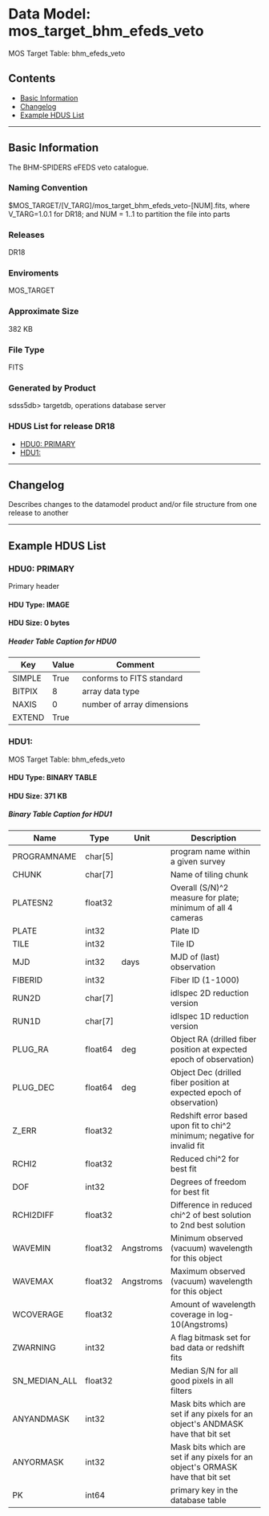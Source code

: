 # Data Model: mos_target_bhm_efeds_veto


MOS Target Table: bhm_efeds_veto


## Contents
- [Basic Information](#basic-information)
- [Changelog](#changelog)
- [Example HDUS List](#example-hdus-list)

---

## Basic Information
The BHM-SPIDERS eFEDS veto catalogue.

### Naming Convention
$MOS_TARGET/[V_TARG]/mos_target_bhm_efeds_veto-[NUM].fits, where V_TARG=1.0.1 for DR18; and NUM = 1..1 to partition the file into parts

### Releases
DR18

### Enviroments
MOS_TARGET

### Approximate Size
382 KB

### File Type
FITS

### Generated by Product
sdss5db> targetdb, operations database server

### HDUS List for release DR18
  - [HDU0: PRIMARY](#hdu0-primary)
  - [HDU1: ](#hdu1-)

---

## Changelog
Describes changes to the datamodel product and/or file structure from one release to another

---
## Example HDUS List

### HDU0: PRIMARY
Primary header

#### HDU Type: IMAGE
#### HDU Size:  0 bytes

##### Header Table Caption for HDU0
Key | Value | Comment | |
| --- | --- | --- | --- |
| SIMPLE | True | conforms to FITS standard |
| BITPIX | 8 | array data type |
| NAXIS | 0 | number of array dimensions |
| EXTEND | True |  |



### HDU1: 
MOS Target Table: bhm_efeds_veto

#### HDU Type: BINARY TABLE
#### HDU Size:  371 KB

##### Binary Table Caption for HDU1
Name | Type | Unit | Description |
| --- | --- | --- | --- |
 | PROGRAMNAME | char[5] |  | program name within a given survey |
 | CHUNK | char[7] |  | Name of tiling chunk |
 | PLATESN2 | float32 |  | Overall (S/N)^2 measure for plate; minimum of all 4 cameras |
 | PLATE | int32 |  | Plate ID |
 | TILE | int32 |  | Tile ID |
 | MJD | int32 | days | MJD of (last) observation |
 | FIBERID | int32 |  | Fiber ID (1-1000) |
 | RUN2D | char[7] |  | idlspec 2D reduction version |
 | RUN1D | char[7] |  | idlspec 1D reduction version |
 | PLUG_RA | float64 | deg | Object RA (drilled fiber position at expected epoch of observation) |
 | PLUG_DEC | float64 | deg | Object Dec (drilled fiber position at expected epoch of observation) |
 | Z_ERR | float32 |  | Redshift error based upon fit to chi^2 minimum; negative for invalid fit |
 | RCHI2 | float32 |  | Reduced chi^2 for best fit |
 | DOF | int32 |  | Degrees of freedom for best fit |
 | RCHI2DIFF | float32 |  | Difference in reduced chi^2 of best solution to 2nd best solution |
 | WAVEMIN | float32 | Angstroms | Minimum observed (vacuum) wavelength for this object |
 | WAVEMAX | float32 | Angstroms | Maximum observed (vacuum) wavelength for this object |
 | WCOVERAGE | float32 |  | Amount of wavelength coverage in log-10(Angstroms) |
 | ZWARNING | int32 |  | A flag bitmask set for bad data or redshift fits |
 | SN_MEDIAN_ALL | float32 |  | Median S/N for all good pixels in all filters |
 | ANYANDMASK | int32 |  | Mask bits which are set if any pixels for an object's ANDMASK have that bit set |
 | ANYORMASK | int32 |  | Mask bits which are set if any pixels for an object's ORMASK have that bit set |
 | PK | int64 |  | primary key in the database table |


